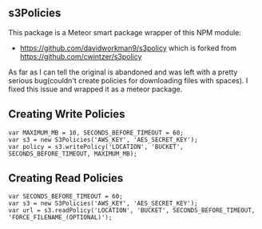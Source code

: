 ## s3Policies

This package is a Meteor smart package wrapper of this NPM module:

* https://github.com/davidworkman9/s3policy  which is forked from https://github.com/cwintzer/s3policy

As far as I can tell the original is abandoned and was left with a pretty serious bug(couldn't create policies for downloading files with spaces). I fixed this issue and wrapped it as a meteor package.

## Creating Write Policies

```
var MAXIMUM_MB = 10, SECONDS_BEFORE_TIMEOUT = 60;
var s3 = new S3Policies('AWS_KEY', 'AES_SECRET_KEY');
var policy = s3.writePolicy('LOCATION', 'BUCKET', SECONDS_BEFORE_TIMEOUT, MAXIMUM_MB);
```

## Creating Read Policies

```
var SECONDS_BEFORE_TIMEOUT = 60;
var s3 = new S3Policies('AWS_KEY', 'AES_SECRET_KEY');
var url = s3.readPolicy('LOCATION', 'BUCKET', SECONDS_BEFORE_TIMEOUT, 'FORCE_FILENAME_(OPTIONAL)');
```

